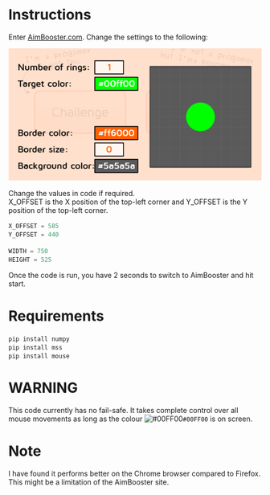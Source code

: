 # Instructions

Enter [AimBooster.com](www.aimbooster.com/). Change the settings to the following:

![Settings](https://raw.githubusercontent.com/X10KND/AimBooster-AimBot/main/Settings.png)

Change the values in code if required.  
X_OFFSET is the X position of the top-left corner and Y_OFFSET is the Y position of the top-left corner.

```python
X_OFFSET = 585
Y_OFFSET = 440

WIDTH = 750
HEIGHT = 525
```

Once the code is run, you have 2 seconds to switch to AimBooster and hit start.

# Requirements

`pip install numpy`  
`pip install mss`  
`pip install mouse`

# WARNING

This code currently has no fail-safe. It takes complete control over all mouse movements as long as the colour ![#00FF00](https://placehold.co/12/00FF00/png)`#00FF00` is on screen.

# Note

I have found it performs better on the Chrome browser compared to Firefox. This might be a limitation of the AimBooster site.